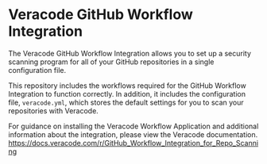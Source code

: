 <picture>
  <source srcset="imgs/vclogo-light-mode.png" media="(prefers-color-scheme: light)">
  <source srcset="imgs/vclogo-dark-mode.png" media="(prefers-color-scheme: dark)">
</picture>

# Veracode GitHub Workflow Integration 

The Veracode GitHub Workflow Integration allows you to set up a security scanning program for all of your GitHub repositories in a single configuration file.

This repository includes the workflows required for the GitHub Workflow Integration to function correctly. In addition, it includes the configuration file, `veracode.yml`, which stores the default settings for you to scan your repositories with Veracode.

For guidance on installing the Veracode Workflow Application and additional information about the integration, please view the Veracode documentation.
https://docs.veracode.com/r/GitHub_Workflow_Integration_for_Repo_Scanning
